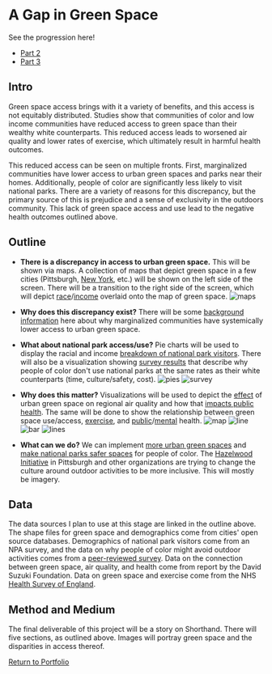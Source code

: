 # A Gap in Green Space

See the progression here!
- [Part 2](https://taypopp.github.io/Popp-Portfolio/Finalproject2_tpopp.html)
- [Part 3](https://taypopp.github.io/Popp-Portfolio/finalproject3_tpopp.html)

## Intro

Green space access brings with it a variety of benefits, and this access is not equitably distributed. Studies show that communities of color and low income communities have reduced access to green space than their wealthy white counterparts. This reduced access leads to worsened air quality and lower rates of exercise, which ultimately result in harmful health outcomes. 

This reduced access can be seen on multiple fronts. First, marginalized communities have lower access to urban green spaces and parks near their homes. Additionally, people of color are significantly less likely to visit national parks. There are a variety of reasons for this discrepancy, but the primary source of this is prejudice and a sense of exclusivity in the outdoors community. This lack of green space access and use lead to the negative health outcomes outlined above.

## Outline

- **There is a discrepancy in access to urban green space.** This will be shown via maps. A collection of maps that depict green space in a few cities (Pittsburgh, [New York](https://data.cityofnewyork.us/browse?q=GIS+green+space+), etc.) will be shown on the left side of the screen. There will be a transition to the right side of the screen, which will depict [race](https://pghgishub-pittsburghpa.opendata.arcgis.com/datasets/pittsburghpa::parks-open-space-plan-transition-data/explore?location=40.453841%2C-79.934124%2C11.44)/[income](https://pghgishub-pittsburghpa.opendata.arcgis.com/datasets/pittsburghpa::pittsburgh-2014-cdbg-block-groups/explore?location=40.429365%2C-79.981385%2C11.26) overlaid onto the map of green space.
![maps](https://taypopp.github.io/Popp-Portfolio/5F06A74B-737A-49DA-9172-50E0D3138A19.jpeg)

- **Why does this discrepancy exist?** There will be some [background information](https://www.ncbi.nlm.nih.gov/pmc/articles/PMC3590901/) here about why marginalized communities have systemically lower access to urban green space.
- **What about national park access/use?** Pie charts will be used to display the racial and income [breakdown of national park visitors](https://irma.nps.gov/DataStore/DownloadFile/495294#page19). There will also be a visualization showing [survey results](https://cnr.ncsu.edu/news/2022/02/historic-discrimination-to-blame-for-diversity-gap-in-us-parks-expert-says/) that describe why people of color don't use national parks at the same rates as their white counterparts (time, culture/safety, cost).
![pies](https://taypopp.github.io/Popp-Portfolio/AF514E8A-FC63-46EF-B75A-91FF584AFEDF.jpeg)
![survey](https://taypopp.github.io/Popp-Portfolio/1C942A78-4758-4633-9660-A7B2069D7A4D.jpeg)
- **Why does this matter?** Visualizations will be used to depict the [effect](https://www.sciencedirect.com/science/article/abs/pii/S1353829218312863) of urban green space on regional air quality and how that [impacts public health](https://davidsuzuki.org/wp-content/uploads/2017/09/impact-green-space-heat-air-pollution-urban-communities.pdf). The same will be done to show the relationship between green space use/access, [exercise](https://www.ncbi.nlm.nih.gov/pmc/articles/PMC3444752/), and [public](https://www.ncbi.nlm.nih.gov/pmc/articles/PMC3710158/)/[mental](https://blogs.iu.edu/ecohealth/2021/05/04/the-association-between-green-space-and-physical-activity-on-mental-health/) health.
![map](https://taypopp.github.io/Popp-Portfolio/E40B18B4-6E3C-4BD6-9C49-B91C17CA96FB.jpeg)
![line](https://taypopp.github.io/Popp-Portfolio/ACB8F579-DCD4-4FB7-BBA1-AB19E4D053EA.jpeg)
![bar](https://taypopp.github.io/Popp-Portfolio/11CD4CE0-0D20-420D-B93F-713A4218C883.jpeg)
![lines](https://taypopp.github.io/Popp-Portfolio/C44131FB-74A3-4566-BA8F-5E6CD3D2797C.jpeg)

- **What can we do?** We can implement [more urban green spaces](https://www.nrpa.org/our-work/partnerships/initiatives/parks-for-inclusion/policy-guide/) and [make national parks safer spaces](https://seas.umich.edu/news/creating-welcoming-spaces-national-parks-all-visitors) for people of color. The [Hazelwood Initiative](https://www.hazelwoodinitiative.org/projects-8) in Pittsburgh and other organizations are trying to change the culture around outdoor activities to be more inclusive. This will mostly be imagery.

## Data

The data sources I plan to use at this stage are linked in the outline above. The shape files for green space and demographics come from cities' open source databases. Demographics of national park visitors come from an NPA survey, and the data on why people of color might avoid outdoor activities comes from a [peer-reviewed survey](https://journals.sagepub.com/doi/10.1123/rsj.35.2.130#core-collateral-purchase-access). Data on the connection between green space, air quality, and health come from report by the David Suzuki Foundation. Data on green space and exercise come from the NHS [Health Survey of England](https://digital.nhs.uk/data-and-information/publications/statistical/health-survey-for-england/health-survey-for-england-2004-health-of-ethnic-minorities-headline-results). 

## Method and Medium

The final deliverable of this project will be a story on Shorthand. There will five sections, as outlined above. Images will portray green space and the disparities in access thereof.

[Return to Portfolio](https://taypopp.github.io/Popp-Portfolio)
